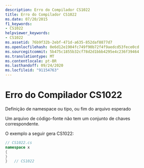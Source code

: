 ```yaml
---
description: Erro do Compilador CS1022
title: Erro do Compilador CS1022
ms.date: 07/20/2015
f1_keywords:
- CS1022
helpviewer_keywords:
- CS1022
ms.assetid: 76b9f32b-2ebf-471d-a635-852daf8877d7
ms.openlocfilehash: 0e6d12e1904fc749f90b72f4f9aedcd53fece0cd
ms.sourcegitcommit: 5b475c1855b32cf78d2d1bbb4295e4c236f39464
ms.translationtype: MT
ms.contentlocale: pt-BR
ms.lasthandoff: 09/24/2020
ms.locfileid: "91154763"
---
```

# <a name="compiler-error-cs1022"></a>Erro do Compilador CS1022

Definição de namespace ou tipo, ou fim do arquivo esperado  
  
 Um arquivo de código-fonte não tem um conjunto de chaves correspondente.  
  
 O exemplo a seguir gera CS1022:  
  
```csharp  
// CS1022.cs  
namespace x  
{  
}  
}   // CS1022  
```
